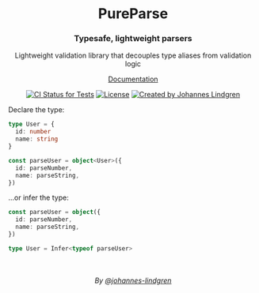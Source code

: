 <div align="center">
  <h1 align="center">PureParse</h1>
  <h3>Typesafe, lightweight parsers</h3>
  <p align="center">
    Lightweight validation library that decouples type aliases from validation logic
  </p>
  <p align="center">
    <a href="https://pure-parse.vercel.app">Documentation</a>
  </p>
</div>

<p align="center">
<a href="https://github.com/johannes-lindgren/pure-parse/actions?query=branch%3Amain"><img src="https://github.com/johannes-lindgren/pure-parse/actions/workflows/test.yml/badge.svg?event=push&branch=main" alt="CI Status for Tests" /></a>
<a href="https://opensource.org/licenses/MIT" rel="nofollow"><img src="https://img.shields.io/badge/Licence-MIT-green" alt="License"></a>
<a href="https://github.com/johannes-lindgren" rel="nofollow"><img src="https://img.shields.io/badge/Author-@johannes--lindgren-blue.svg" alt="Created by Johannes Lindgren"></a>
</p>

Declare the type:

```ts
type User = {
  id: number
  name: string
}

const parseUser = object<User>({
  id: parseNumber,
  name: parseString,
})
```

...or infer the type:

```ts
const parseUser = object({
  id: parseNumber,
  name: parseString,
})

type User = Infer<typeof parseUser>
```

<br/>

<br/>
<div align="center">
  <em>By <a href="https://github.com/johannes-lindgren">@johannes-lindgren</a></em>
</div>
